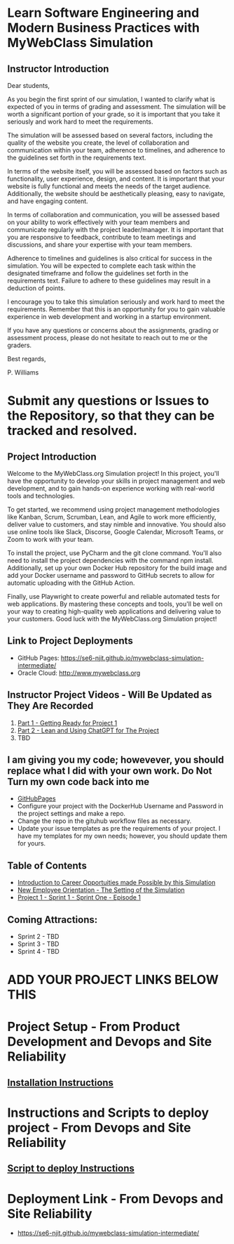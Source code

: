 # Learn Software Engineering and Modern Business Practices with MyWebClass Simulation

## Instructor Introduction

Dear students,

As you begin the first sprint of our simulation, I wanted to clarify what is
expected of you in terms of grading and assessment. The simulation will be worth
a significant portion of your grade, so it is important that you take it
seriously and work hard to meet the requirements.

The simulation will be assessed based on several factors, including the quality
of the website you create, the level of collaboration and communication within
your team, adherence to timelines, and adherence to the guidelines set forth in
the requirements text.

In terms of the website itself, you will be assessed based on factors such as
functionality, user experience, design, and content. It is important that your
website is fully functional and meets the needs of the target audience.
Additionally, the website should be aesthetically pleasing, easy to navigate,
and have engaging content.

In terms of collaboration and communication, you will be assessed based on your
ability to work effectively with your team members and communicate regularly
with the project leader/manager. It is important that you are responsive to
feedback, contribute to team meetings and discussions, and share your expertise
with your team members.

Adherence to timelines and guidelines is also critical for success in the
simulation. You will be expected to complete each task within the designated
timeframe and follow the guidelines set forth in the requirements text. Failure
to adhere to these guidelines may result in a deduction of points.

I encourage you to take this simulation seriously and work hard to meet the
requirements. Remember that this is an opportunity for you to gain valuable
experience in web development and working in a startup environment.

If you have any questions or concerns about the assignments, grading or
assessment process, please do not hesitate to reach out to me or the graders.

Best regards,

P. Williams

# Submit any questions or Issues to the Repository, so that they can be tracked and resolved.

## Project Introduction

Welcome to the MyWebClass.org Simulation project! In this project, you'll have
the opportunity to develop your skills in project management and web
development, and to gain hands-on experience working with real-world tools and
technologies.

To get started, we recommend using project management methodologies like Kanban,
Scrum, Scrumban, Lean, and Agile to work more efficiently, deliver value to
customers, and stay nimble and innovative. You should also use online tools like
Slack, Discorse, Google Calendar, Microsoft Teams, or Zoom to work with your
team.

To install the project, use PyCharm and the git clone command. You'll also need
to install the project dependencies with the command npm install. Additionally,
set up your own Docker Hub repository for the build image and add your Docker
username and password to GitHub secrets to allow for automatic uploading with
the GitHub Action.

Finally, use Playwright to create powerful and reliable automated tests for web
applications. By mastering these concepts and tools, you'll be well on your way
to creating high-quality web applications and delivering value to your
customers. Good luck with the MyWebClass.org Simulation project!

## Link to Project Deployments

- GitHub Pages: https://se6-njit.github.io/mywebclass-simulation-intermediate/
- Oracle Cloud: http://www.mywebclass.org

## Instructor Project Videos - Will Be Updated as They Are Recorded

1. [Part 1 - Getting Ready for Project 1](https://youtu.be/b60nwHeJjrQ)
2. [Part 2 - Lean and Using ChatGPT for The Project](https://youtu.be/EZMRNybUtUI)
3. TBD

## I am giving you my code; howevever, you should replace what I did with your own work. Do Not Turn my own code back into me

- [GitHubPages](https://se6-njit.github.io/mywebclass-simulation-intermediate/)
- Configure your project with the DockerHub Username and Password in the project
  settings and make a repo.
- Change the repo in the gituhub workflow files as necessary.
- Update your issue templates as pre the requirements of your project. I have my
  templates for my own needs; however, you should update them for yours.

## Table of Contents

- [Introduction to Career Opportuities made Possible by this Simulation](sprint_1_preface.md)
- [New Employee Orientation - The Setting of the Simulation](sprint_1_orientation.md)
- [Project 1 - Sprint 1 - Sprint One - Episode 1](sprint_1.md)

## Coming Attractions:

- Sprint 2 - TBD
- Sprint 3 - TBD
- Sprint 4 - TBD

# ADD YOUR PROJECT LINKS BELOW THIS

# Project Setup - From Product Development and Devops and Site Reliability
## [Installation Instructions](./installation_instructions.md)

# Instructions and Scripts to deploy project - From Devops and Site Reliability
## [Script to deploy Instructions](./Script_to_deploy.md)

# Deployment Link - From Devops and Site Reliability
- https://se6-njit.github.io/mywebclass-simulation-intermediate/

